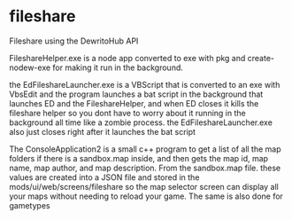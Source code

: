 # fileshare
Fileshare using the DewritoHub API

FileshareHelper.exe is a node app converted to exe with pkg and create-nodew-exe for making it run in the background. 

the EdFileshareLauncher.exe is a VBScript that is converted to an exe with VbsEdit and the program launches a bat script in the background that launches ED and the FileshareHelper, and when ED closes it kills the fileshare helper so you dont have to worry about it running in the background all time like a zombie process. the EdFileshareLauncher.exe also just closes right after it launches the bat script

The ConsoleApplication2 is a small c++ program to get a list of all the map folders if there is a sandbox.map inside, and then gets the map id, map name, map author, and map description. From the sandbox.map file. these values are created into a JSON file and stored in the mods/ui/web/screens/fileshare so the map selector screen can display all your maps without needing to reload your game. The same is also done for gametypes
